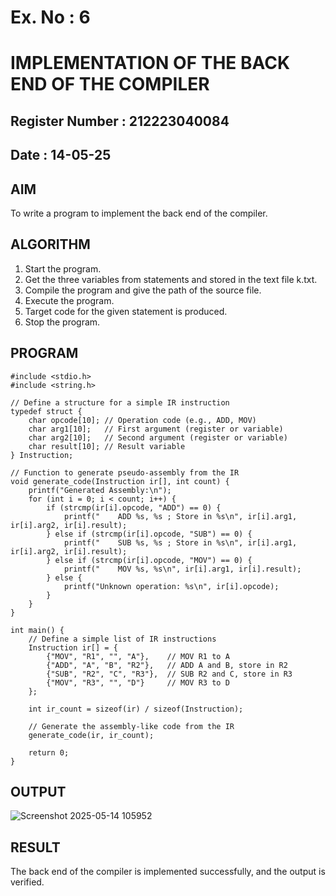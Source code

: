 # Ex. No : 6	
# IMPLEMENTATION OF THE BACK END OF THE COMPILER 
## Register Number : 212223040084
## Date : 14-05-25

## AIM   
To write a program to implement the back end of the compiler.

## ALGORITHM
1.	Start the program.
2.	Get the three variables from statements and stored in the text file k.txt.
3.	Compile the program and give the path of the source file.
4.	Execute the program.
5.	Target code for the given statement is produced.
6.	Stop the program.

## PROGRAM
~~~
#include <stdio.h>
#include <string.h>

// Define a structure for a simple IR instruction
typedef struct {
    char opcode[10]; // Operation code (e.g., ADD, MOV)
    char arg1[10];   // First argument (register or variable)
    char arg2[10];   // Second argument (register or variable)
    char result[10]; // Result variable
} Instruction;

// Function to generate pseudo-assembly from the IR
void generate_code(Instruction ir[], int count) {
    printf("Generated Assembly:\n");
    for (int i = 0; i < count; i++) {
        if (strcmp(ir[i].opcode, "ADD") == 0) {
            printf("    ADD %s, %s ; Store in %s\n", ir[i].arg1, ir[i].arg2, ir[i].result);
        } else if (strcmp(ir[i].opcode, "SUB") == 0) {
            printf("    SUB %s, %s ; Store in %s\n", ir[i].arg1, ir[i].arg2, ir[i].result);
        } else if (strcmp(ir[i].opcode, "MOV") == 0) {
            printf("    MOV %s, %s\n", ir[i].arg1, ir[i].result);
        } else {
            printf("Unknown operation: %s\n", ir[i].opcode);
        }
    }
}

int main() {
    // Define a simple list of IR instructions
    Instruction ir[] = {
        {"MOV", "R1", "", "A"},    // MOV R1 to A
        {"ADD", "A", "B", "R2"},   // ADD A and B, store in R2
        {"SUB", "R2", "C", "R3"},  // SUB R2 and C, store in R3
        {"MOV", "R3", "", "D"}     // MOV R3 to D
    };
    
    int ir_count = sizeof(ir) / sizeof(Instruction);
    
    // Generate the assembly-like code from the IR
    generate_code(ir, ir_count);
    
    return 0;
}
~~~

## OUTPUT 
![Screenshot 2025-05-14 105952](https://github.com/user-attachments/assets/30d56a0e-6437-4ad8-8c08-526aa76ddd83)


## RESULT
The back end of the compiler is implemented successfully, and the output is verified.

